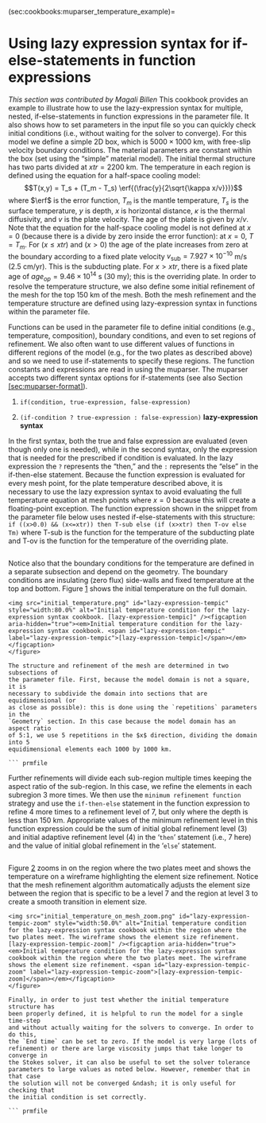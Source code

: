 (sec:cookbooks:muparser_temperature_example)=
# Using lazy expression syntax for if-else-statements in function expressions

*This section was contributed by Magali Billen*
This cookbook provides an example to illustrate how to use the lazy-expression
syntax for multiple, nested, if-else-statements in function expressions in the
parameter file. It also shows how to set parameters in the input file so you
can quickly check initial conditions (i.e., without waiting for the solver to
converge). For this model we define a simple 2D box, which is
$5000 \times 1000$ km, with free-slip velocity boundary conditions. The
material parameters are constant within the box (set using the
&ldquo;simple&rdquo; material model). The initial thermal structure has two
parts divided at $xtr=2200$&nbsp;km. The temperature in each region is defined
using the equation for a half-space cooling model:
$$T(x,y) = T_s + (T_m  - T_s) \erf{(\frac{y}{2\sqrt{\kappa x/v}})}$$ where
$\erf$ is the error function, $T_m$ is the mantle temperature, $T_s$ is the
surface temperature, $y$ is depth, $x$ is horizontal distance, $\kappa$ is the
thermal diffusivity, and $v$ is the plate velocity. The age of the plate is
given by $x/v$. Note that the equation for the half-space cooling model is not
defined at $x=0$ (because there is a divide by zero inside the error
function): at $x=0$, $T=T_m$. For $(x \le xtr)$ and $(x>0)$ the age of the
plate increases from zero at the boundary according to a fixed plate velocity
$v_\text{sub}=7.927\times10^{-10}$&nbsp;m/s ($2.5$&nbsp;cm/yr). This is the
subducting plate. For $x > xtr$, there is a fixed plate age of
$age_{op}=9.46\times10^{14}$&nbsp;s ($30$&nbsp;my); this is the overriding
plate. In order to resolve the temperature structure, we also define some
initial refinement of the mesh for the top 150 km of the mesh. Both the mesh
refinement and the temperature structure are defined using lazy-expression
syntax in functions within the parameter file.

Functions can be used in the parameter file to define initial conditions
(e.g., temperature, composition), boundary conditions, and even to set regions
of refinement. We also often want to use different values of functions in
different regions of the model (e.g., for the two plates as described above)
and so we need to use if-statements to specify these regions. The function
constants and expressions are read in using the muparser. The muparser accepts
two different syntax options for if-statements (see also Section
[\[sec:muparser-format\]][1]).

1.  `if(condition, true-expression, false-expression)`

2.  `(if-condition ? true-expression : false-expression)` **lazy-expression
    syntax**

In the first syntax, both the true and false expression are evaluated (even
though only one is needed), while in the second syntax, only the expression
that is needed for the prescribed if condition is evaluated. In the lazy
expression the `?` represents the &ldquo;then,&rdquo; and the `:` represents
the &ldquo;else&rdquo; in the if-then-else statement. Because the function
expression is evaluated for every mesh point, for the plate temperature
described above, it is necessary to use the lazy expression syntax to avoid
evaluating the full temperature equation at mesh points where $x=0$ because
this will create a floating-point exception. The function expression shown in
the snippet from the parameter file below uses nested if-else-statements with
this structure:
`if ((x>0.0) && (x<=xtr)) then T-sub else (if (x>xtr) then T-ov else Tm)`
where T-sub is the function for the temperature of the subducting plate and
T-ov is the function for the temperature of the overriding plate.

``` prmfile
```

Notice also that the boundary conditions for the temperature are defined in a
separate subsection and depend on the geometry. The boundary conditions are
insulating (zero flux) side-walls and fixed temperature at the top and bottom.
Figure [1][] shows the initial temperature on the full domain.

```{figure-md}
<img src="initial_temperature.png" id="lazy-expression-tempic" style="width:80.0%" alt="Initial temperature condition for the lazy-expression syntax cookbook. [lazy-expression-tempic]" /><figcaption aria-hidden="true"><em>Initial temperature condition for the lazy-expression syntax cookbook. <span id="lazy-expression-tempic" label="lazy-expression-tempic">[lazy-expression-tempic]</span></em></figcaption>
</figure>

The structure and refinement of the mesh are determined in two subsections of
the parameter file. First, because the model domain is not a square, it is
necessary to subdivide the domain into sections that are equidimensional (or
as close as possible): this is done using the `repetitions` parameters in the
`Geometry` section. In this case because the model domain has an aspect ratio
of 5:1, we use 5 repetitions in the $x$ direction, dividing the domain into 5
equidimensional elements each 1000 by 1000 km.

``` prmfile
```

Further refinements will divide each sub-region multiple times keeping the
aspect ratio of the sub-region. In this case, we refine the elements in each
subregion 3 more times. We then use the `minimum refinement function` strategy
and use the `if-then-else` statement in the function expression to refine 4
more times to a refinement level of 7, but only where the depth is less than
150&nbsp;km. Appropriate values of the minimum refinement level in this
function expression could be the sum of initial global refinement level (3)
and initial adaptive refinement level (4) in the &lsquo;`then`&rsquo;
statement (i.e., 7 here) and the value of initial global refinement in the
&lsquo;`else`&rsquo; statement.

``` prmfile
```

Figure [2][] zooms in on the region where the two plates meet and shows the
temperature on a wireframe highlighting the element size refinement. Notice
that the mesh refinement algorithm automatically adjusts the element size
between the region that is specific to be a level 7 and the region at level 3
to create a smooth transition in element size.

```{figure-md}
<img src="initial_temperature_on_mesh_zoom.png" id="lazy-expression-tempic-zoom" style="width:50.0%" alt="Initial temperature condition for the lazy-expression syntax cookbook within the region where the two plates meet. The wireframe shows the element size refinement. [lazy-expression-tempic-zoom]" /><figcaption aria-hidden="true"><em>Initial temperature condition for the lazy-expression syntax cookbook within the region where the two plates meet. The wireframe shows the element size refinement. <span id="lazy-expression-tempic-zoom" label="lazy-expression-tempic-zoom">[lazy-expression-tempic-zoom]</span></em></figcaption>
</figure>

Finally, in order to just test whether the initial temperature structure has
been properly defined, it is helpful to run the model for a single time-step
and without actually waiting for the solvers to converge. In order to do this,
the `End time` can be set to zero. If the model is very large (lots of
refinement) or there are large viscosity jumps that take longer to converge in
the Stokes solver, it can also be useful to set the solver tolerance
parameters to large values as noted below. However, remember that in that case
the solution will not be converged &ndash; it is only useful for checking that
the initial condition is set correctly.

``` prmfile
```

  [1]: #sec:muparser-format
  [1]: #lazy-expression-tempic
  [2]: #lazy-expression-tempic-zoom
